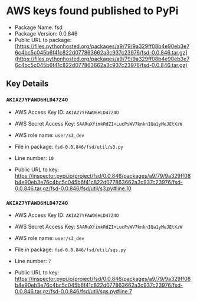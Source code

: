# AWS keys found published to PyPi

* Package Name: fsd
* Package Version: 0.0.846
* Public URL to package: [https://files.pythonhosted.org/packages/a9/79/9a329ff08b4e90eb3e76c4bc5c045b6f41c822d077863662a3c937c23976/fsd-0.0.846.tar.gz](https://files.pythonhosted.org/packages/a9/79/9a329ff08b4e90eb3e76c4bc5c045b6f41c822d077863662a3c937c23976/fsd-0.0.846.tar.gz)

## Key Details

### `AKIAZ7YFAWD6HLD47Z4O`

* AWS Access Key ID: `AKIAZ7YFAWD6HLD47Z4O`
* AWS Secret Access Key: `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` 
* AWS role name: `user/s3_dev`
* File in package: `fsd-0.0.846/fsd/util/s3.py`
* Line number: `10`

* Public URL to key: https://inspector.pypi.io/project/fsd/0.0.846/packages/a9/79/9a329ff08b4e90eb3e76c4bc5c045b6f41c822d077863662a3c937c23976/fsd-0.0.846.tar.gz/fsd-0.0.846/fsd/util/s3.py#line.10



### `AKIAZ7YFAWD6HLD47Z4O`

* AWS Access Key ID: `AKIAZ7YFAWD6HLD47Z4O`
* AWS Secret Access Key: `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` 
* AWS role name: `user/s3_dev`
* File in package: `fsd-0.0.846/fsd/util/sqs.py`
* Line number: `7`

* Public URL to key: https://inspector.pypi.io/project/fsd/0.0.846/packages/a9/79/9a329ff08b4e90eb3e76c4bc5c045b6f41c822d077863662a3c937c23976/fsd-0.0.846.tar.gz/fsd-0.0.846/fsd/util/sqs.py#line.7


